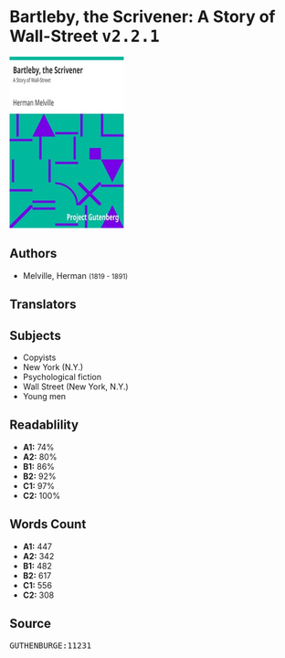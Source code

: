 # Bartleby, the Scrivener: A Story of Wall-Street <kbd>v2.2.1</kbd>

![](./cover.medium.jpg "")

## Authors


 - Melville, Herman <small>(1819 - 1891)</small>

## Translators



## Subjects


 - Copyists
 - New York (N.Y.)
 - Psychological fiction
 - Wall Street (New York, N.Y.)
 - Young men

## Readablility


 - **A1:** 74%
 - **A2:** 80%
 - **B1:** 86%
 - **B2:** 92%
 - **C1:** 97%
 - **C2:** 100%

## Words Count


 - **A1:** 447
 - **A2:** 342
 - **B1:** 482
 - **B2:** 617
 - **C1:** 556
 - **C2:** 308

## Source


<kbd>GUTHENBURGE:11231</kbd>
